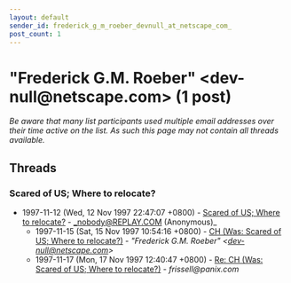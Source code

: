 ```yaml
---
layout: default
sender_id: frederick_g_m_roeber_devnull_at_netscape_com_
post_count: 1
---
```


# "Frederick G.M. Roeber" <dev-null<span>@</span>netscape.com> (1 post)

_Be aware that many list participants used multiple email addresses over their time active on the list. As such this page may not contain all threads available._

## Threads

### Scared of US; Where to relocate?
+ 1997-11-12 (Wed, 12 Nov 1997 22:47:07 +0800) - [Scared of US; Where to relocate?](/archive/1997/11/5c7159448663980612fc13b01fe6160049cfc102ec09515a7251585965dcc461) - _nobody@REPLAY.COM (Anonymous)_
  + 1997-11-15 (Sat, 15 Nov 1997 10:54:16 +0800) - [CH (Was: Scared of US; Where to relocate?)](/archive/1997/11/ca9451a8105479c3fa87c0bcde482ef742391bb3c8ac747608783fb8bf7c047f) - _"Frederick G.M. Roeber" \<dev-null@netscape.com\>_
  + 1997-11-17 (Mon, 17 Nov 1997 12:40:47 +0800) - [Re: CH (Was: Scared of US; Where to relocate?)](/archive/1997/11/b7374857b77a87953b58a73454ea0a72053ae8be9e8bc3e42a939e23121c66a4) - _frissell@panix.com_

